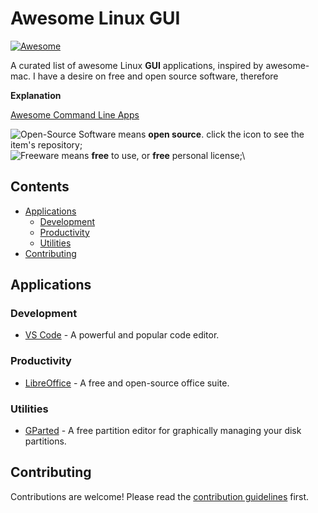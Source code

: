 # Awesome Linux GUI

[![Awesome](https://awesome.re/badge.svg)](https://awesome.re)

A curated list of awesome Linux **GUI** applications, inspired by awesome-mac.
I have a desire on free and open source software, therefore 

**Explanation**

 [Awesome Command Line Apps](./command-line-apps.md)

![Open-Source Software][OSS Icon] means **open source**. click the icon to see the item's repository;\
![Freeware][Freeware Icon] means **free** to use, or **free** personal license;\


## Contents

- [Applications](#applications)
  - [Development](#development)
  - [Productivity](#productivity)
  - [Utilities](#utilities)
- [Contributing](#contributing)

## Applications

### Development

- [VS Code](https://code.visualstudio.com/) - A powerful and popular code editor.

### Productivity

- [LibreOffice](https://www.libreoffice.org/) - A free and open-source office suite.

### Utilities

- [GParted](https://gparted.org/) - A free partition editor for graphically managing your disk partitions.

## Contributing

Contributions are welcome! Please read the [contribution guidelines](CONTRIBUTING.md) first.

[OSS Icon]: https://jaywcjlove.github.io/sb/ico/min-oss.svg
[Freeware Icon]: https://jaywcjlove.github.io/sb/ico/min-free.svg
[community-driven-icon]: https://jaywcjlove.github.io/sb/ico/min-community.svg